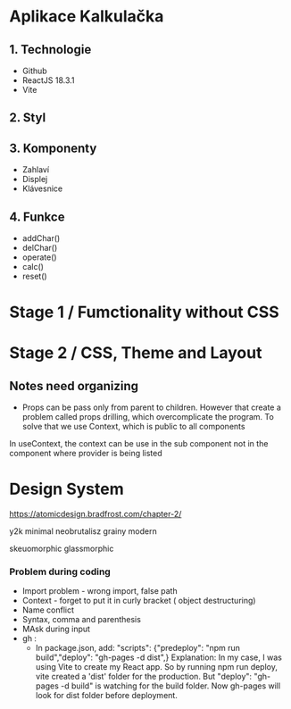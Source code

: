 # Aplikace Kalkulačka 
## 1. Technologie
- Github
- ReactJS 18.3.1
- Vite
## 2. Styl

## 3. Komponenty
- Zahlaví
- Displej
- Klávesnice

## 4. Funkce
- addChar()
- delChar()
- operate()
- calc()
- reset()


# Stage 1 / Fumctionality without CSS
# Stage 2 / CSS, Theme and Layout



## Notes need organizing
- Props can be pass only from parent to children. However that create a problem called props drilling, 
which overcomplicate the program. To solve that we use Context, which is public to all components

 In useContext, the context can be use in the sub component not in the component where provider is being listed

# Design System
https://atomicdesign.bradfrost.com/chapter-2/

y2k
minimal
neobrutalisz
grainy
modern

skeuomorphic
glassmorphic



### Problem during coding
- Import problem - wrong import, false path
- Context - forget to put it in curly bracket ( object destructuring)
- Name conflict
- Syntax, comma and parenthesis
- MAsk during input
- gh :
  - In package.json, add:
    "scripts": {"predeploy": "npm run build","deploy": "gh-pages -d dist",}
    Explanation: In my case, I was using Vite to create my React app. 
    So by running npm run deploy, vite created a 'dist' folder for the production. 
    But "deploy": "gh-pages -d build" is watching for the build folder. 
    Now gh-pages will look for dist folder before deployment.

